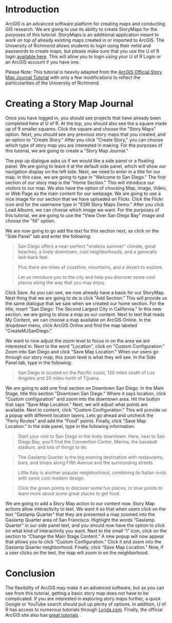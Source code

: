 # Introduction

ArcGIS is an advanced software platform for creating maps and conducting GIS research.  We are going to use its ability to create StoryMaps for the purposes of this tutorial.  StoryMaps is an additional application meant to work *on top of* already existing maps created in or imported to ArcGIS.  The University of Richmond allows students to login using their netid and passwords to create maps, but please make sure that you use the U of R login [available here](https://urichmond.maps.arcgis.com/).  This will allow you to login using your U of R Login or an ArcGIS account if you have one.  


Please Note: This tutorial is heavily adapted from the [ArcGIS Official Story Map Journal Tutorial](https://learn.arcgis.com/en/projects/get-started-with-story-maps/lessons/create-a-story-map-journal.htm) with only a few modifications to reflect the particularities of the University of Richmond.

# Creating a Story Map Journal

Once you have logged in, you should see projects that have already been completed here at U of R.  At the top, you should also see the a square made up of 9 smaller squares.  Click the square and choose the "Story Maps" option. Next, you should see any previous story maps that you created, and an option to "Create Story."  After you click "Create Story," you can choose which type of story map you are interested in making.  For the purposes of this tutorial, we are going to create a "Story Map Journal."  

The pop up dialogue asks us if we would like a side panel or a floating panel.  We are going to leave it at the default side panel, which will show our navigation display on the left side.  Next, we need to enter in a title for our map.  In this case, we are going to type in "Welcome to San Diego."  The first section of our story map is the "Home Section."  This will introduce our visitors to our map.  We also have the option of choosing Map, Image, Video, or Web Page as the main content for our webpage.  We are going to use a nice image for our section that we have uploaded on Flickr.  Click the Flickr icon and for the username type in "ESRI Story Maps Demo."  After you click Load Albums, we can choose which image we want.  For the purposes of this tutorial, we are going to use the "View Over San Diego Bay" image and choose the "fill" option. 

We are now going to go add the text for this section next, so click on the "Side Panel" tab and enter the following:

> San Diego offers a near-perfect "endless summer" climate, great beaches, a lively downtown, cool neighborhoods, and a generally laid-back feel.
 
> Plus there are miles of coastline, mountains, and a desert to explore.
 
> Let us introduce you to the city and help you discover some cool places along the way that you may enjoy.

Click Save.  As you can see, we now already have a basis for our StoryMap.  Next thing that we are going to do is click "Add Section."  This will provide us the same dialogue that we saw when we created our home section.  For the title, insert "San Diego: The Second Largest City in California."  In this new section, we are going to show a map as our content.  Next to text that reads My Content, we can choose a map available on ArcGIS Online.  In the dropdown menu, click ArcGIS Online and find the map labeled "CreateMJSanDiego."  

We want to now adjust the zoom level to focus in on the area we are interested in.  Next to the word "Location", click on "Custom Configuration."   Zoom into San Diego and click "Save Map Location."  When our users go through our story map, this zoom level is what they will see.  In the Side Panel tab, type in the following:

> San Diego is located on the Pacific coast, 120 miles south of Los Angeles and 20 miles north of Tijuana.

We are going to add one final section on Downtown San Diego.  In the Main Stage, title this section "Downtown San Diego."  Where it says location, click "Custom configuration" and zoom into the downtown area.  Hit the button that says "Save Map Location."  Next, we will adjust what points are available.  Next to content, click "Custom Configuration."  This will provide us a popup with different location layers.  Lets go ahead and uncheck the "Ferry Routes" and add the "Food" points. Finally, click "Save Map Location."  In the side panel, type in the following information:

> Start your visit to San Diego in the lively downtown. Here, next to San Diego Bay, you'll find the Convention Center, Marina, the baseball stadium, and lots of things to do.

> The Gaslamp Quarter is the big evening destination with restaurants, bars, and shops along Fifth Avenue and the surrounding streets.

> Little Italy is another popular neighborhood, combining its Italian roots with some cool modern design.

> Click the green points to discover some fun places, or blue points to learn more about some great places to get food.

We are going to add a Story Map action to our content now.  Story Map actions allow interactivity to text.  We want it so that when users click on the text “Gaslamp Quarter” that they are presented a map zoomed into the Gaslamp Quarter area of San Francisco.  Highlight the words “Gaslamp Quarter” in our side panel text, and you should now have the option to click on what kind of interactivity you want.  Next to the small “i” icon, click on the section to “Change the Main Stage Content.”  A new popup will now appear that allows you to click “Custom Configuration."  Click it and zoom into the Gaslamp Quarter neighborhood.  Finally, click “Save Map Location.”  Now, if a user clicks on the text, the map will zoom in on the neighborhood.

# Conclusion

The flexibility of ArcGIS may make it an advanced software, but as you can see from this tutorial, getting a basic story map does not have to be complicated.  If you are interested in exploring story maps further, a quick Google or YouTube search should pull up plenty of options.  In addition, U of R has access to numerous tutorials through [Lynda.com](http://lynda.richmond.edu).  Finally, the official ArcGIS site also has [great tutorials](https://learn.arcgis.com/en/gallery/) .

